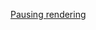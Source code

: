 
<a href="/examples/seven"
     data-turbo="true"
     data-turbo-stream="true"
     data-action="advance">Pausing rendering</a>

<script>
  const animateOut = resolve => new Promise(resolve => setTimeout(resolve, 5000));

  document.addEventListener("turbo:before-render", async (event) => {
    event.preventDefault()
    console.log("pausing")
    await animateOut(event.srcElement.animate([ { opacity: 1 }, { opacity: 0 } ], 5000));
    console.log("resuming")

    event.detail.resume()
  })
</script>
